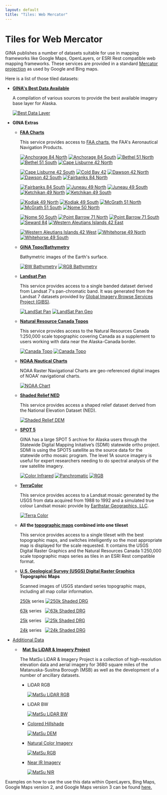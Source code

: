```yaml
---
layout: default
title: "Tiles: Web Mercator"
---
```


Tiles for Web Mercator
======================

<link type="text/css" rel="stylesheet" href="merc.stylesheet.css" />

GINA publishes a number of datasets suitable for use in mapping frameworks like Google Maps, OpenLayers, or ESRI Rest compatible web mapping frameworks. These services are provided in a standard [Mercator projection](http://en.wikipedia.org/wiki/Mercator_projection) as used by Google and Bing maps.

Here is a list of those tiled datasets:

- **[GINA's Best Data Available](web_bdl.html)**
    <p class="description">
    A compilation of various sources to provide the best available imagery base layer for Alaska.
    </p>

    <a href="http://tiles.gina.alaska.edu/tilesrv/info/bdl"><img class="icon"  src="http://tiles.gina.alaska.edu/tiles/bdl/tile/0/0/0" alt="Best Data Layer" hover="Best Data Later"></a>

- **GINA Extras**

    - **[FAA Charts](web_faa_charts.html)**
        <p class="description">
        This service provides access to <a href="http://www.faa.gov/air_traffic/flight_info/aeronav/">FAA charts</a>, the FAA's Aeronautical Navigation Products.
        </p>

        <a href="http://tiles.gina.alaska.edu/tilesrv/info/faa_anchorage_84_north"><img class="icon" src="http://tiles.gina.alaska.edu/tiles/faa_anchorage_84_north/tile/0/0/0" alt="Anchorage 84 North"></a>
        <a href="http://tiles.gina.alaska.edu/tilesrv/info/faa_anchorage_84_south"><img class="icon" src="http://tiles.gina.alaska.edu/tiles/faa_anchorage_84_south/tile/0/0/0" alt="Anchorage 84 South"></a>
        <a href="http://tiles.gina.alaska.edu/tilesrv/info/faa_bethel_51_north"><img class="icon" src="http://tiles.gina.alaska.edu/tiles/faa_bethel_51_north/tile/0/0/0" alt="Bethel 51 North"></a>
        <a href="http://tiles.gina.alaska.edu/tilesrv/info/faa_bethel_51_south"><img class="icon" src="http://tiles.gina.alaska.edu/tiles/faa_bethel_51_south/tile/0/0/0" alt="Bethel 51 South"></a>
        <a href="http://tiles.gina.alaska.edu/tilesrv/info/faa_cape_lisburne_42_north"><img class="icon" src="http://tiles.gina.alaska.edu/tiles/faa_cape_lisburne_42_north/tile/0/0/0" alt="Cape Lisburne 42 North"></a>

        <a href="http://tiles.gina.alaska.edu/tilesrv/info/faa_cape_lisburne_42_south"><img class="icon" src="http://tiles.gina.alaska.edu/tiles/faa_cape_lisburne_42_south/tile/0/0/0" alt="Cape Lisburne 42 South"></a>
        <a href="http://tiles.gina.alaska.edu/tilesrv/info/faa_cold_bay_42"><img class="icon" src="http://tiles.gina.alaska.edu/tiles/faa_cold_bay_42/tile/0/0/0" alt="Cold Bay 42"></a>
        <a href="http://tiles.gina.alaska.edu/tilesrv/info/faa_dawson_42_north"><img class="icon" src="http://tiles.gina.alaska.edu/tiles/faa_dawson_42_north/tile/0/0/0" alt="Dawson 42 North"></a>
        <a href="http://tiles.gina.alaska.edu/tilesrv/info/faa_dawson_42_south"><img class="icon" src="http://tiles.gina.alaska.edu/tiles/faa_dawson_42_south/tile/0/0/0" alt="Dawson 42 South"></a>
        <a href="http://tiles.gina.alaska.edu/tilesrv/info/faa_fairbanks_84_north"><img class="icon" src="http://tiles.gina.alaska.edu/tiles/faa_fairbanks_84_north/tile/0/0/0" alt="Fairbanks 84 North"></a>

        <a href="http://tiles.gina.alaska.edu/tilesrv/info/faa_fairbanks_84_south"><img class="icon" src="http://tiles.gina.alaska.edu/tiles/faa_fairbanks_84_south/tile/0/0/0" alt="Fairbanks 84 South"></a>
        <a href="http://tiles.gina.alaska.edu/tilesrv/info/faa_juneau_49_north"><img class="icon" src="http://tiles.gina.alaska.edu/tiles/faa_juneau_49_north/tile/0/0/0" alt="Juneau 49 North"></a>
        <a href="http://tiles.gina.alaska.edu/tilesrv/info/faa_juneau_49_south"><img class="icon" src="http://tiles.gina.alaska.edu/tiles/faa_juneau_49_south/tile/0/0/0" alt="Juneau 49 South"></a>
        <a href="http://tiles.gina.alaska.edu/tilesrv/info/faa_ketchikan_49_north"><img class="icon" src="http://tiles.gina.alaska.edu/tiles/faa_ketchikan_49_north/tile/0/0/0" alt="Ketchikan 49 North"></a>
        <a href="http://tiles.gina.alaska.edu/tilesrv/info/faa_ketchikan_49_south"><img class="icon" src="http://tiles.gina.alaska.edu/tiles/faa_ketchikan_49_south/tile/0/0/0" alt="Ketchikan 49 South"></a>

        <a href="http://tiles.gina.alaska.edu/tilesrv/info/faa_kodiak_49_north"><img class="icon" src="http://tiles.gina.alaska.edu/tiles/faa_kodiak_49_north/tile/0/0/0" alt="Kodiak 49 North"></a>
        <a href="http://tiles.gina.alaska.edu/tilesrv/info/faa_kodiak_49_south"><img class="icon" src="http://tiles.gina.alaska.edu/tiles/faa_kodiak_49_south/tile/0/0/0" alt="Kodiak 49 South"></a>
        <a href="http://tiles.gina.alaska.edu/tilesrv/info/faa_mcgrath_51_north"><img class="icon" src="http://tiles.gina.alaska.edu/tiles/faa_mcgrath_51_north/tile/0/0/0" alt="McGrath 51 North"></a>
        <a href="http://tiles.gina.alaska.edu/tilesrv/info/faa_mcgrath_51_south"><img class="icon" src="http://tiles.gina.alaska.edu/tiles/faa_mcgrath_51_south/tile/0/0/0" alt="McGrath 51 South"></a>
        <a href="http://tiles.gina.alaska.edu/tilesrv/info/faa_nome_50_north"><img class="icon" src="http://tiles.gina.alaska.edu/tiles/faa_nome_50_north/tile/0/0/0" alt="Nome 50 North"></a>

        <a href="http://tiles.gina.alaska.edu/tilesrv/info/faa_nome_50_south"><img class="icon" src="http://tiles.gina.alaska.edu/tiles/faa_nome_50_south/tile/0/0/0" alt="Nome 50 South"></a>
        <a href="http://tiles.gina.alaska.edu/tilesrv/info/faa_point_barrow_71_north"><img class="icon" src="http://tiles.gina.alaska.edu/tiles/faa_point_barrow_71_north/tile/0/0/0" alt="Point Barrow 71 North"></a>
        <a href="http://tiles.gina.alaska.edu/tilesrv/info/faa_point_barrow_71_south"><img class="icon" src="http://tiles.gina.alaska.edu/tiles/faa_point_barrow_71_south/tile/0/0/0" alt="Point Barrow 71 South"></a>
        <a href="http://tiles.gina.alaska.edu/tilesrv/info/faa_seward_84"><img class="icon" src="http://tiles.gina.alaska.edu/tiles/faa_seward_84/tile/0/0/0" alt="Seward 84"></a>
        <a href="http://tiles.gina.alaska.edu/tilesrv/info/faa_western_aleutian_islands_42_east"><img class="icon" src="http://tiles.gina.alaska.edu/tiles/faa_western_aleutian_islands_42_east/tile/0/0/0" alt="Western Aleutians Islands 42 East"></a>

        <a href="http://tiles.gina.alaska.edu/tilesrv/info/faa_western_aleutian_islands_42_west"><img class="icon" src="http://tiles.gina.alaska.edu/tiles/faa_western_aleutian_islands_42_west/tile/0/0/0" alt="Western Aleutians Islands 42 West"></a>
        <a href="http://tiles.gina.alaska.edu/tilesrv/info/faa_whitehorse_49_north"><img class="icon" src="http://tiles.gina.alaska.edu/tiles/faa_whitehorse_49_north/tile/0/0/0" alt="Whitehorse 49 North"></a>
        <a href="http://tiles.gina.alaska.edu/tilesrv/info/faa_whitehorse_49_south"><img class="icon" src="http://tiles.gina.alaska.edu/tiles/faa_whitehorse_49_south/tile/0/0/0" alt="Whitehorse 49 South"></a>

    - **[GINA Topo/Bathymetry](http://www.gina.alaska.edu/data/gtopo-dem-bathymetry)**
        <p class="description">
        Bathymetric images of the Earth's surface.
        </p>

        <a href="http://tiles.gina.alaska.edu/tilesrv/info/gina_bathymetry_bw_google"><img class="icon" src="http://tiles.gina.alaska.edu/tiles/gina_bathymetry_bw_google/tile/0/0/0" alt="BW Bathymetry"></a>
        <a href="http://tiles.gina.alaska.edu/tilesrv/info/gina_bathymetry_rgb_google"><img class="icon" src="http://tiles.gina.alaska.edu/tiles/gina_bathymetry_rgb_google/tile/0/0/0" alt="RGB Bathymetry"></a>

    - **[Landsat Pan](web_landsat_pan.html)**
        <p class="description">
        This service provides access to a single banded dataset derived from Landsat 7's pan-chromatic band. It was generated from the Landsat 7 datasets provided by <a href="https://wiki.earthdata.nasa.gov/display/GIBS">Global Imagery Browse Services Project (GIBS)</a>.
        </p>

        <a href="http://tiles.gina.alaska.edu/tilesrv/info/landsat_pan"><img class="icon" src="http://tiles.gina.alaska.edu/tiles/landsat_pan/tile/0/0/0" alt="LandSat Pan"></a>
        <a href="http://tiles.gina.alaska.edu/tilesrv/info/landsat_pan_geo"><img class="icon" src="http://tiles.gina.alaska.edu/tiles/landsat_pan_geo/tile/0/0/0" alt="LandSat Pan Geo"></a>

    - **[Natural Resource Canada Topos](web_nrcan_topo.html)**
        <p class="description">
        This service provides access to the Natural Resources Canada 1:250,000 scale topographic covering Canada as a supplement to users working with data near the Alaska-Canada border.
        </p>

        <a href="http://tiles.gina.alaska.edu/tilesrv/info/drg_nrcan"><img class="icon" src="http://tiles.gina.alaska.edu/tiles/drg_nrcan/tile/0/0/0" alt="Canada Topo"></a>
        <a href="http://tiles.gina.alaska.edu/tilesrv/info/drg"><img class="icon" src="http://tiles.gina.alaska.edu/tiles/drg/tile/0/0/0" alt="Canada Topo"></a>

    - **[NOAA Nautical Charts](web_noaa_charts.html)**
        <p class="description">
        NOAA Raster Navigational Charts are geo-referenced digital images of NOAA' navigational charts.
        </p>

        <a href="http://tiles.gina.alaska.edu/tilesrv/info/noaa_charts"><img class="icon" src="http://tiles.gina.alaska.edu/tiles/noaa_charts/tile/0/0/0" alt="NOAA Chart"></a>

    - **[Shaded Relief NED](web_ned.html)**
        <p class="description">
        This service provides access a shaped relief dataset derived from the National Elevation Dataset (NED).
        </p>

        <a href="http://tiles.gina.alaska.edu/tilesrv/info/shaded_relief_ned"><img class="icon" src="http://tiles.gina.alaska.edu/tiles/shaded_relief_ned/tile/0/0/0" alt="Shaded Relief DEM"></a>

    - **[SPOT 5](http://www.gina.alaska.edu/data/satellite/spot-5)**
        <p class="description">
        GINA has a large SPOT 5 archive for Alaska users through the Statewide Digital Mapping Initative’s (SDMI) statewide ortho project. SDMI is using the SPOT5 satellite as the source data for the statewide ortho mosaic program. The level 1A source imagery is useful for expert researchers needing to do spectral analysis of the raw satellite imagery.
        </p>

        <a href="http://tiles.gina.alaska.edu/tilesrv/info/SPOT5.SDMI.ORTHO_CIR_aa"><img class="icon" src="http://tiles.gina.alaska.edu/tiles/SPOT5.SDMI.ORTHO_CIR_aa/tile/0/0/0" alt="Color Infrared"></a>
        <a href="http://tiles.gina.alaska.edu/tilesrv/info/SPOT5.SDMI.ORTHO_PAN_aa"><img class="icon" src="http://tiles.gina.alaska.edu/tiles/SPOT5.SDMI.ORTHO_PAN_aa/tile/0/0/0" alt="Panchromatic"></a>
        <a href="http://tiles.gina.alaska.edu/tilesrv/info/SPOT5.SDMI.ORTHO_RGB_aa"><img class="icon" src="http://tiles.gina.alaska.edu/tiles/SPOT5.SDMI.ORTHO_RGB_aa/tile/0/0/0" alt="RGB"></a>

    - **[TerraColor](web_terracolor.html)**
        <p class="description">
        This service provides access to a Landsat mosaic generated by the USGS from data acquired from 1988 to 1992 and a simulated true colour Landsat mosaic provide by <a href="http://terracolor.net">Earthstar Geographics, LLC</a>.
        </p>

        <a href="http://tiles.gina.alaska.edu/tilesrv/info/terracolor"><img class="icon" src="http://tiles.gina.alaska.edu/tiles/terracolor/tile/0/0/0" alt="Terra Color"></a>

    - **All the [topographic maps](web_drg.html) combined into one tileset**
        <p class="description">
        This service provides access to a single tileset with the best topographic maps, and switches intelligently so the most appropriate map is displayed for the scale requested. It contains the USGS Digital Raster Graphics and the Natural Resources Canada 1:250,000 scale topographic maps series as tiles in an ESRI Rest compatible format.
        </p>

    - **[U.S. Geological Survey (USGS) Digital Raster Graphics](http://topomaps.usgs.gov/drg/) Topographic Maps**
        <p class="description">
        Scanned images of USGS standard series topographic maps, including all map collar information.
        </p>

        [250k](web_250k_drg.html) series
            <a href="http://tiles.gina.alaska.edu/tilesrv/info/250k_drg_shaded"><img class="icon"  src="http://tiles.gina.alaska.edu/tiles/250k_drg_shaded/tile/0/0/0" alt="250k Shaded DRG"></a>

        [63k](web_63k_drg_aa.html) series
            <a style="margin-left:8px;" href="http://tiles.gina.alaska.edu/tilesrv/info/63k_drg_shaded"><img class="icon" src="http://tiles.gina.alaska.edu/tiles/63k_drg_shaded/tile/0/0/0" alt="63k Shaded DRG"></a>

        [25k](web_25k_drg.html) series
            <a style="margin-left:8px;" href="http://tiles.gina.alaska.edu/tilesrv/info/25k_drg_shaded"><img class="icon" src="http://tiles.gina.alaska.edu/tiles/25k_drg_shaded/tile/0/0/0" alt="25k Shaded DRG"></a>

        [24k](web_24k_drg.html) series
            <a style="margin-left:8px;" href="http://tiles.gina.alaska.edu/tilesrv/info/24k_drg_shaded"><img class="icon" src="http://tiles.gina.alaska.edu/tiles/24k_drg_shaded/tile/0/0/0" alt="24k Shaded DRG">

- Additional Data

    - **[Mat Su LiDAR & Imagery Project](http://www.matsugov.us/it/gis/2011-lidar-imagery-project)**
        <p class="description">
        The MatSu LiDAR & Imagery Project is a collection of high-resolution elevation data and aerial imagery for 3680 square miles of the Matanuska-Susitna Borough (MSB) as well as the development of a number of ancillary datasets.
        </p>

      - LiDAR RGB

          <a href="http://tiles.gina.alaska.edu/tilesrv/info/matsu_lidar_rgb"><img class="matsu-icon" src="http://tiles.gina.alaska.edu/tiles/matsu_lidar_rgb/tile/0/0/0" alt="MatSu LiDAR RGB"></a>

      - LiDAR BW

          <a href="http://tiles.gina.alaska.edu/tilesrv/info/matsu_lidar_bw"><img class="matsu-icon" src="http://tiles.gina.alaska.edu/tiles/matsu_lidar_bw/tile/0/0/0" alt="MatSu LiDAR BW"></a>

      - [Colored Hillshade](web_matsu_dem.html)

          <a href="http://tiles.gina.alaska.edu/tilesrv/info/matsu_dem"><img class="matsu-icon" src="http://tiles.gina.alaska.edu/tiles/matsu_dem/tile/0/0/0" alt="MatSu DEM"></a>

      - [Natural Color Imagery](web_matsu_imagery_rgb.html)

          <a href="http://tiles.gina.alaska.edu/tilesrv/info/matsu_rgb"><img class="matsu-icon" src="http://tiles.gina.alaska.edu/tiles/matsu_rgb/tile/0/0/0" alt="MatSu RGB"></a>

      - [Near IR Imagery](web_matsu_imagery_nir.html)

          <a href="http://tiles.gina.alaska.edu/tilesrv/info/matsu_nir"><img class="matsu-icon" src="http://tiles.gina.alaska.edu/tiles/matsu_nir/tile/0/0/0" alt="MatSu NIR"></a>


Examples on how to use the use this data within OpenLayers, Bing Maps, Google Maps version 2, and Google Maps version 3 can be found [here.](http://gisjam.gina.alaska.edu/aksmc2010)

